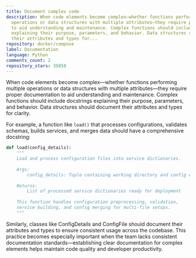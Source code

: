 ```yaml
---
title: Document complex code
description: When code elements become complex—whether functions performing multiple
  operations or data structures with multiple attributes—they require proper documentation
  to aid understanding and maintenance. Complex functions should include docstrings
  explaining their purpose, parameters, and behavior. Data structures should document
  their attributes and types for...
repository: docker/compose
label: Documentation
language: Python
comments_count: 2
repository_stars: 35858
---
```


When code elements become complex—whether functions performing multiple operations or data structures with multiple attributes—they require proper documentation to aid understanding and maintenance. Complex functions should include docstrings explaining their purpose, parameters, and behavior. Data structures should document their attributes and types for clarity.

For example, a function like `load()` that processes configurations, validates schemas, builds services, and merges data should have a comprehensive docstring:

```python
def load(config_details):
    """
    Load and process configuration files into service dictionaries.
    
    Args:
        config_details: Tuple containing working directory and config objects
        
    Returns:
        List of processed service dictionaries ready for deployment
        
    This function handles configuration preprocessing, validation,
    service building, and config merging for multi-file setups.
    """
```

Similarly, classes like ConfigDetails and ConfigFile should document their attributes and types to ensure consistent usage across the codebase. This practice becomes especially important when the team lacks consistent documentation standards—establishing clear documentation for complex elements helps maintain code quality and developer productivity.